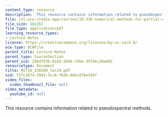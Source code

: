 ```yaml
---
content_type: resource
description: 'This resource contains information related to pseudospectral methods. '
file: /ol-ocw-studio-app/courses/18-336-numerical-methods-for-partial-differential-equations-spring-2009/f37c267439433cc6f62b0dec078e3d4f_MIT18_336S09_lec24.pdf
file_size: 161357
file_type: application/pdf
learning_resource_types:
- Lecture Notes
license: https://creativecommons.org/licenses/by-nc-sa/4.0/
ocw_type: OCWFile
parent_title: Lecture Notes
parent_type: CourseSection
parent_uid: 24b4783b-01bd-9266-c95e-35fdec20a9d1
resourcetype: Document
title: MIT18_336S09_lec24.pdf
uid: f37c2674-3943-3cc6-f62b-0dec078e3d4f
video_files:
  video_thumbnail_file: null
video_metadata:
  youtube_id: null
---
```

This resource contains information related to pseudospectral methods. 